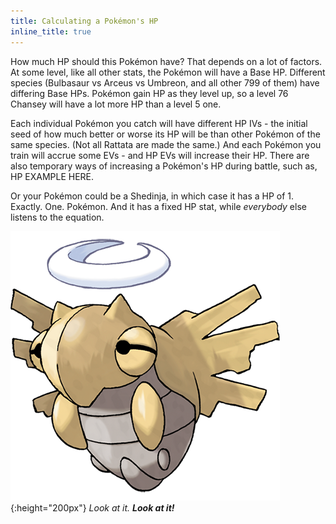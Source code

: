 ```yaml
---
title: Calculating a Pokémon's HP
inline_title: true
---
```


How much HP should this Pokémon have? That depends on a lot of factors. At some level, like all other stats, the Pokémon will have a Base HP. Different species (Bulbasaur vs Arceus vs Umbreon, and all other 799 of them) have differing Base HPs. Pokémon gain HP as they level up, so a level 76 Chansey will have a lot more HP than a level 5 one.

Each individual Pokémon you catch will have different HP IVs - the initial seed of how much better or worse its HP will be than other Pokémon of the same species. (Not all Rattata are made the same.) And each Pokémon you train will accrue some EVs - and HP EVs will increase their HP. There are also temporary ways of increasing a Pokémon's HP during battle, such as, HP EXAMPLE HERE.



Or your Pokémon could be a Shedinja, in which case it has a HP of 1. Exactly. One. Pokémon. And it has a fixed HP stat, while *everybody* else listens to the equation.

![](/assets/img/shedinja.png){:height="200px"}
*Look at it. **Look at it!***